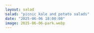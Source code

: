 ```yaml
---
layout: salad
salad: "picnic kale and potato salads"
date: "2025-06-06 18:00:00"
image: 2025-06-06-park.webp
---
```

